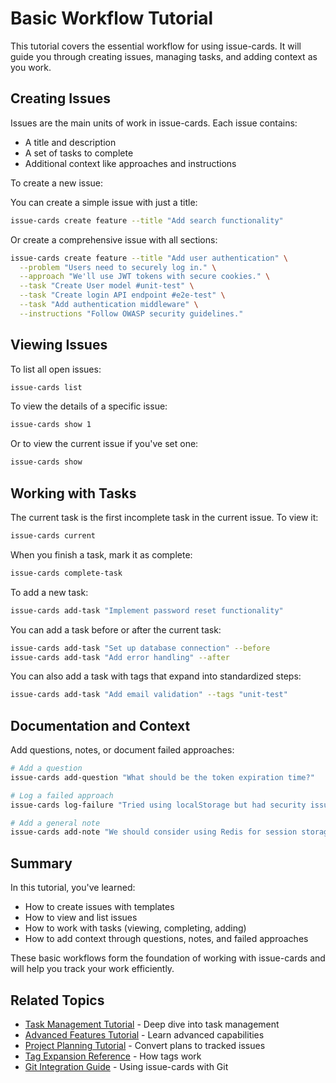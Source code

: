 # Basic Workflow Tutorial

This tutorial covers the essential workflow for using issue-cards. It will guide you through creating issues, managing tasks, and adding context as you work.

## Creating Issues

Issues are the main units of work in issue-cards. Each issue contains:
- A title and description
- A set of tasks to complete
- Additional context like approaches and instructions

To create a new issue:

You can create a simple issue with just a title:

```bash
issue-cards create feature --title "Add search functionality"
```

Or create a comprehensive issue with all sections:

```bash
issue-cards create feature --title "Add user authentication" \
  --problem "Users need to securely log in." \
  --approach "We'll use JWT tokens with secure cookies." \
  --task "Create User model #unit-test" \
  --task "Create login API endpoint #e2e-test" \
  --task "Add authentication middleware" \
  --instructions "Follow OWASP security guidelines."
```

## Viewing Issues

To list all open issues:

```bash
issue-cards list
```

To view the details of a specific issue:

```bash
issue-cards show 1
```

Or to view the current issue if you've set one:

```bash
issue-cards show
```

## Working with Tasks

The current task is the first incomplete task in the current issue. To view it:

```bash
issue-cards current
```

When you finish a task, mark it as complete:

```bash
issue-cards complete-task
```

To add a new task:

```bash
issue-cards add-task "Implement password reset functionality"
```

You can add a task before or after the current task:

```bash
issue-cards add-task "Set up database connection" --before
issue-cards add-task "Add error handling" --after
```

You can also add a task with tags that expand into standardized steps:

```bash
issue-cards add-task "Add email validation" --tags "unit-test"
```

## Documentation and Context

Add questions, notes, or document failed approaches:

```bash
# Add a question
issue-cards add-question "What should be the token expiration time?"

# Log a failed approach
issue-cards log-failure "Tried using localStorage but had security issues"

# Add a general note
issue-cards add-note "We should consider using Redis for session storage"
```

## Summary

In this tutorial, you've learned:

- How to create issues with templates
- How to view and list issues
- How to work with tasks (viewing, completing, adding)
- How to add context through questions, notes, and failed approaches

These basic workflows form the foundation of working with issue-cards and will help you track your work efficiently.

## Related Topics

- [Task Management Tutorial](task-management.md) - Deep dive into task management
- [Advanced Features Tutorial](advanced-features.md) - Learn advanced capabilities
- [Project Planning Tutorial](project-planning.md) - Convert plans to tracked issues
- [Tag Expansion Reference](../reference/tag-expansion.md) - How tags work
- [Git Integration Guide](../guides/git-integration.md) - Using issue-cards with Git
